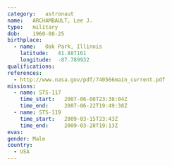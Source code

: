 ```yaml
---
category:	astronaut
name:	ARCHAMBAULT, Lee J.
type:	military
dob:	1960-08-25
birthplace:
  - name:	Oak Park, Illinois
    latitude:	41.887161
    longitude:	-87.789932
qualifications:
references:
  - http://www.nasa.gov/pdf/740566main_current.pdf
missions:
  - name: STS-117
    time_start:   2007-06-08T23:38:04Z
    time_end:     2007-06-22T19:49:38Z
  - name: STS-119
    time_start:   2009-03-15T23:43Z
    time_end:     2009-03-28T19:13Z
evas:
gender:	Male
country:
  - USA
---
```

